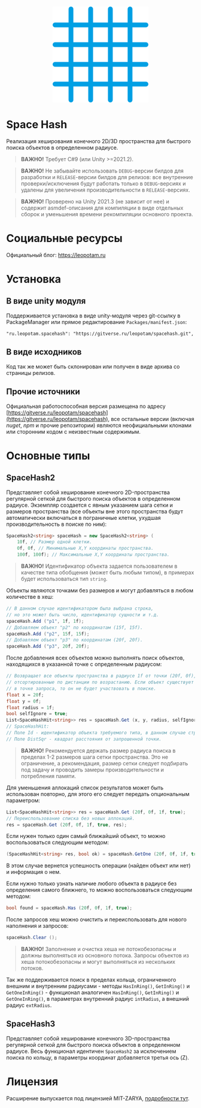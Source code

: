 <p align="center">
    <img src="./logo.png" alt="Logo">
</p>

# Space Hash
Реализация хеширования конечного 2D/3D пространства для быстрого поиска объектов в определенном радиусе.

> **ВАЖНО!** Требует C#9 (или Unity >=2021.2).

> **ВАЖНО!** Не забывайте использовать `DEBUG`-версии билдов для разработки и `RELEASE`-версии билдов для релизов: все внутренние проверки/исключения будут работать только в `DEBUG`-версиях и удалены для увеличения производительности в `RELEASE`-версиях.

> **ВАЖНО!** Проверено на Unity 2021.3 (не зависит от нее) и содержит asmdef-описания для компиляции в виде отдельных сборок и уменьшения времени рекомпиляции основного проекта.


# Социальные ресурсы
Официальный блог: https://leopotam.ru


# Установка


## В виде unity модуля
Поддерживается установка в виде unity-модуля через git-ссылку в PackageManager или прямое редактирование `Packages/manifest.json`:
```
"ru.leopotam.spacehash": "https://gitverse.ru/leopotam/spacehash.git",
```


## В виде исходников
Код так же может быть склонирован или получен в виде архива со страницы релизов.


## Прочие источники
Официальная работоспособная версия размещена по адресу [https://gitverse.ru/leopotam/spacehash](https://gitverse.ru/leopotam/spacehash), все остальные версии (включая *nuget*, *npm* и прочие репозитории) являются неофициальными клонами или сторонним кодом с неизвестным содержимым.


# Основные типы 


## SpaceHash2
Представляет собой хеширование конечного 2D-пространства регулярной сеткой для быстрого поиска объектов в определенном радиусе.
Экземпляр создается с явным указанием шага сетки и размеров пространства (все объекты вне этого пространства будут автоматически включаться в пограничные клетки, ухудшая производительность в поиске по ним):
```c#
SpaceHash2<string> spaceHash = new SpaceHash2<string> (
    10f, // Размер одной клетки.
    0f, 0f, // Минимальные X,Y координаты пространства.
    100f, 100f); // Максимальные X,Y координаты пространства.
```

> **ВАЖНО!** Идентификатор объекта задается пользователем в качестве типа обобщения (может быть любым типом), в примерах будет использоваться тип `string`.

Объекты являются точками без размеров и могут добавляться в любом количестве в хеш:
```c#
// В данном случае идентификатором была выбрана строка,
// но это может быть число, идентификатор сущности и т.д.
spaceHash.Add ("p1", 1f, 1f);
// Добавляем объект "p2" по координатам (15f, 15f).
spaceHash.Add ("p2", 15f, 15f);
// Добавляем объект "p3" по координатам (20f, 20f).
spaceHash.Add ("p3", 20f, 20f);
```

После добавления всех объектов можно выполнять поиск объектов, находящихся в указанной точке с определенным радиусом:
```c#
// Возвращает все объекты пространства в радиусе 1f от точки (20f, 0f),
// отсортированные по дистанции по возрастанию. Если объект существует
// в точке запроса, то он не будет участвовать в поиске.
float x = 20f;
float y = 0f;
float radius = 1f;
bool selfIgnore = true;
List<SpaceHashHit<string>> res = spaceHash.Get (x, y, radius, selfIgnore);
// SpaceHashHit:
// Поле Id - идентификатор объекта требуемого типа, в данном случае строка.
// Поле DistSqr - квадрат расстояния от запрошенной точки.
```
> **ВАЖНО!** Рекомендуется держать размер радиуса поиска в пределах 1-2 размеров шага сетки пространства. Это не ограничение, а рекомендация, размер сетки следует подбирать под задачу и проводить замеры производительности и потребления памяти.

Для уменьшения аллокаций список результатов может быть использован повторно, для этого его следует передать опциональным параметром:
```c#
List<SpaceHashHit<string>> res = spaceHash.Get (20f, 0f, 1f, true);
// Переиспользование списка без новых аллокаций.
res = spaceHash.Get (20f, 0f, 1f, true, res);
```

Если нужен только один самый ближайший объект, то можно воспользоваться следующим методом:
```c#
(SpaceHashHit<string> res, bool ok) = spaceHash.GetOne (20f, 0f, 1f, true);
```
В этом случае вернется успешность операции (найден объект или нет) и информация о нем.

Если нужно только узнать наличие любого объекта в радиусе без определения самого ближнего, то можно воспользоваться следующим методом:
```c#
bool found = spaceHash.Has (20f, 0f, 1f, true);
```

После запросов хеш можно очистить и переиспользовать для нового наполнения и запросов:
```c#
spaceHash.Clear ();
```

> **ВАЖНО!** Заполнение и очистка хеша не потокобезопасны и должны выполняться из основного потока. Запросы объектов из хеша потокобезопасны и могут выполняться из нескольких потоков.

Так же поддерживается поиск в пределах кольца, ограниченного внешним и внутренним радиусами - методы `HasInRing()`, `GetInRing()` и `GetOneInRing()` - функционал аналогичен `HasInRing()`, `GetInRing()` и `GetOneInRing()`, в параметрах внутренний радиус `intRadius`, а внешний радиус `extRadius`.


## SpaceHash3
Представляет собой хеширование конечного 3D-пространства регулярной сеткой для быстрого поиска объектов в определенном радиусе.
Весь функционал идентичен `SpaceHash2` за исключением поиска по кольцу, в параметры координат добавляется третья ось (Z).


# Лицензия
Расширение выпускается под лицензией MIT-ZARYA, [подробности тут](./LICENSE.md).

